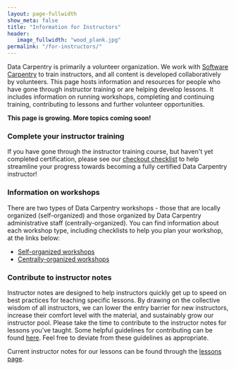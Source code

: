 ```yaml
---
layout: page-fullwidth
show_meta: false
title: "Information for Instructors"
header:
   image_fullwidth: "wood_plank.jpg"
permalink: "/for-instructors/"
---
```


Data Carpentry is primarily a volunteer organization. We work with [Software Carpentry](http://software-carpentry.org) to train instructors, and all content is developed collaboratively by volunteers. This page hosts information and resources for people who have gone through instructor training or are helping develop lessons. It includes information on running workshops, completing and continuing training, contributing to lessons and further volunteer opportunities.

**This page is growing. More topics coming soon!**

### Complete your instructor training

If you have gone through the instructor training course, but haven't yet completed certification, please 
see our [checkout checklist](/checkout/) to help streamline your progress towards becoming a fully certified
Data Carpentry instructor!

### Information on workshops  

There are two types of Data Carpentry workshops - those that are locally organized (self-organized) and those
organized by Data Carpentry administrative staff (centrally-organized). You can find information about
each workshop type, including checklists to help you plan your workshop, at the links below:

- [Self-organized workshops](/self-organized-workshops/)
- [Centrally-organized workshops](/workshops-host/)

### Contribute to instructor notes

Instructor notes are designed to help instructors quickly get up to speed on best practices for teaching specific lessons. By drawing on the collective wisdom of all 
instructors, we can lower the entry barrier for new instructors, increase their comfort level with the material, and sustainably grow our instructor pool. Please take the time to contribute to the instructor notes for lessons you’ve taught. Some helpful guidelines for contributing can be found [here](/instructor-notes/). Feel free to deviate from these guidelines as appropriate.

Current instructor notes for our lessons can be found through the [lessons page](http://www.datacarpentry.org/lessons/).




